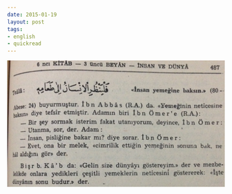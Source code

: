```yaml
---
date: 2015-01-19
layout: post
tags:
- english
- quickread
---
```


![](/images/tumblr_niejzyzz9i1u3gx2to1_1280.jpg)

